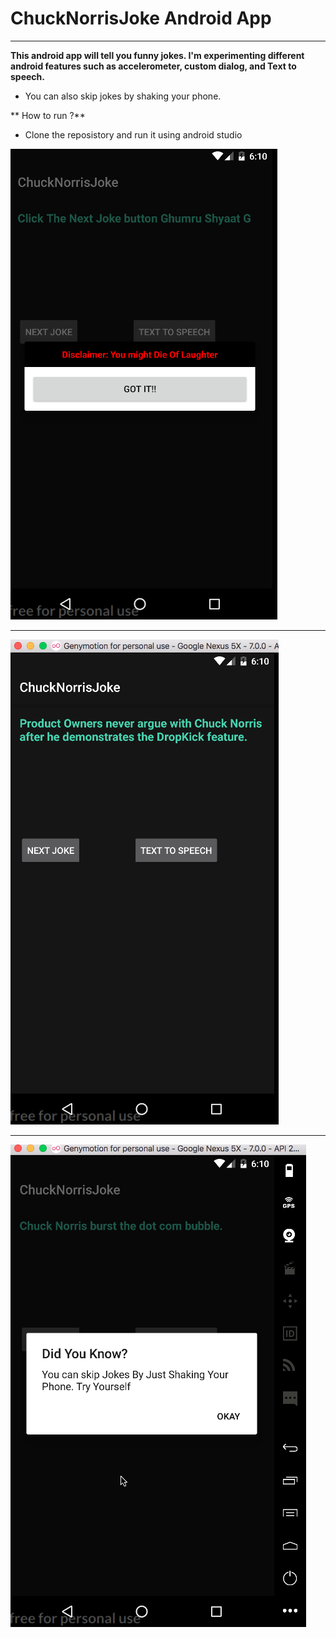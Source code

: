 # ChuckNorrisJoke Android App
---
**This android app will tell you funny jokes. I'm experimenting different android features such as accelerometer, custom dialog, and Text to speech.**
* You can also skip jokes by shaking your phone.

** How to run ?**
* Clone the reposistory and run it using android studio


![alt text](https://github.com/makkhay/ChuckNorrisJoke/blob/master/Screen%20Shot%202017-05-18%20at%203.09.55%20PM.png)

---

![alt text](https://github.com/makkhay/ChuckNorrisJoke/blob/master/Screen%20Shot%202017-05-18%20at%203.10.18%20PM.png)

---
![alt text](https://github.com/makkhay/ChuckNorrisJoke/blob/master/Screen%20Shot%202017-05-18%20at%203.10.31%20PM.png)




